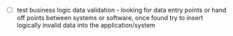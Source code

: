 - [ ] test business logic data validation - looking for data entry points or hand off points between systems or software, once found try to insert logically invalid data into the application/system